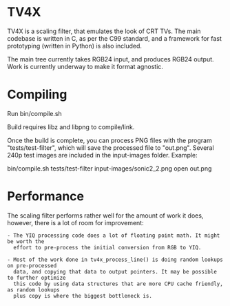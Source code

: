 TV4X
====

TV4X is a scaling filter, that emulates the look of CRT TVs. The main codebase is written in C, as per the C99 standard, and a framework for fast prototyping (written in Python) is also included.

The main tree currently takes RGB24 input, and produces RGB24 output. Work is currently underway to make it format agnostic.

Compiling
=========

Run bin/compile.sh

Build requires libz and libpng to compile/link.

Once the build is complete, you can process PNG files with the program "tests/test-filter", which will save the processed file to "out.png". Several 240p test images are included in the input-images folder. Example:

bin/compile.sh
tests/test-filter input-images/sonic2_2.png
open out.png

Performance
===========

The scaling filter performs rather well for the amount of work it does, however, there is a lot of room for improvement:

    - The YIQ processing code does a lot of floating point math. It might be worth the
      effort to pre-process the initial conversion from RGB to YIQ.
    
    - Most of the work done in tv4x_process_line() is doing random lookups on pre-processed
      data, and copying that data to output pointers. It may be possible to further optimize
      this code by using data structures that are more CPU cache friendly, as random lookups
      plus copy is where the biggest bottleneck is.

